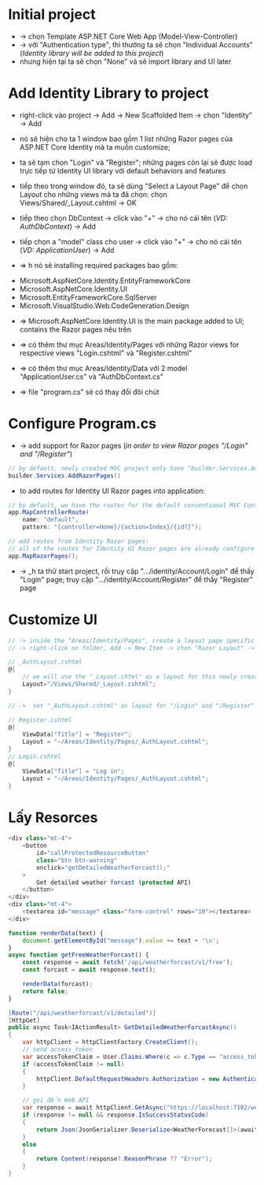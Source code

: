 # Initial project
* -> chọn Template ASP.NET Core Web App (Model-View-Controller) 
* -> với "Authentication type", thì thường ta sẽ chọn "Individual Accounts" (_Identity library will be added to this project_)
* nhưng hiện tại ta sẽ chọn "None" và sẽ import library and UI later

# Add Identity Library to project
* right-click vào project -> Add -> New Scaffolded Item -> chọn "Identity" -> Add
* nó sẽ hiện cho ta 1 window bao gồm 1 list những Razor pages của ASP.NET Core Identity mà ta muốn customize;
* ta sẽ tạm chọn "Login" và "Register"; những pages còn lại sẽ được load trực tiếp từ Identity UI library với default behaviors and features
* tiếp theo trong window đó, ta sẽ dùng "Select a Layout Page" để chọn Layout cho những views mà ta đã chọn: chọn Views/Shared/_Layout.cshtml -> OK
* tiếp theo chọn DbContext -> click vào "+" -> cho nó cái tên (_VD: AuthDbContext_) -> Add
* tiếp chọn a "model" class cho user -> click vào "+" -> cho nó cái tên (_VD: ApplicationUser_) -> Add

* => h nó sẽ installing required packages bao gồm:
- Microsoft.AspNetCore.Identity.EntityFrameworkCore
- Microsoft.AspNetCore.Identity.UI
- Microsoft.EntityFrameworkCore.SqlServer
- Microsoft.VisualStudio.Web.CodeGeneration.Design

* => Microsoft.AspNetCore.Identity.UI is the main package added to UI; contains the Razor pages nêu trên

* => có thêm thư mục Areas/Identity/Pages với những Razor views for respective views "Login.cshtml" và "Register.cshtml"
* => có thêm thư mục Areas/Identity/Data với 2 model "ApplicationUser.cs" và "AuthDbContext.cs"
* => file "program.cs" sẽ có thay đổi đôi chút

# Configure Program.cs
* -> add support for Razor pages (_in order to view Razor pages "/Login" and "/Register"_)
```cs
// by default, newly created MVC project only have "builder.Services.AddControllersWithViews()" for supporting the conventional Controller with seperate Views
builder.Services.AddRazorPages()
```

* to add routes for Identity UI Razor pages into application:
```cs
// by default, we have the routes for the default conventional MVC Controller:
app.MapControllerRoute(
    name: "default",
    pattern: "{controller=Home}/{action=Index}/{id?}");

// add routes from Identity Razor pages:
// all of the routes for Identity UI Razor pages are already configure inside 
app.MapRazorPages();
```

* -> _h ta thử start project, rồi truy cập ".../identity/Account/Login" để thấy "Login" page; truy cập ".../identity/Account/Register" để thấy "Register" page

# Customize UI
```cs - ta sẽ bỏ cả "Login" form và "Register" form inside a bootstrap
// -> inside the "Areas/Identity/Pages", create a layout page specific to both the pages "Login" and "Register" containing a Tab control
// -> right-click on folder, Add -> New Item -> chọn "Razor Layout" -> nhập "_AuthLayout.cshtml"

// _AuthLayout.cshtml
@{
    // we will use the "_Layout.chtml" as a layout for this newly created layout
    Layout="/Views/Shared/_Layout.cshtml";
}

// ->  set "_AuthLayout.cshtml" as layout for "/Login" and "/Register"

// Register.cshtml
@{
    ViewData["Title"] = "Register";
    Layout = "~/Areas/Identity/Pages/_AuthLayout.cshtml";
}
// Login.cshtml
@{
    ViewData["Title"] = "Log in";
    Layout = "~/Areas/Identity/Pages/_AuthLayout.cshtml";
}
```


# Lấy Resorces
```js - Nhấn button để gọi 1 AJAX request, kết quả trả về được render ra màn hình
<div class="mt-4">
    <button 
        id="callProtectedResourceButton" 
        class="btn btn-warning" 
        onclick="getDetailedWeatherForcast();"
    >
        Get detailed weather forcast (protected API)
    </button>
</div>
<div class="mt-4">
    <textarea id="message" class="form-control" rows="10"></textarea>
</div>

function renderData(text) {
    document.getElementById("message").value += text + '\n';
}
async function getFreeWeatherForcast() {
    const response = await fetch('/api/weatherforcast/v1/free');
    const forcast = await response.text();

    renderData(forcast);
    return false;
}
```

```cs - định nghĩa AJAX request - tạo 1 request có Access Token gọi đến Web API Resource Server
[Route("/api/weatherforcast/v1/detailed")]
[HttpGet]
public async Task<IActionResult> GetDetailedWeatherForcastAsync()
{
    var httpClient = httpClientFactory.CreateClient();
    // send access_token 
    var accessTokenClaim = User.Claims.Where(c => c.Type == "access_token").FirstOrDefault();
    if (accessTokenClaim != null)
    {
        httpClient.DefaultRequestHeaders.Authorization = new AuthenticationHeaderValue("Bearer", accessTokenClaim.Value);
    }

    // gọi đến Web API
    var response = await httpClient.GetAsync("https://localhost:7102/weatherforcast/detailed");
    if (response != null && response.IsSuccessStatusCode)
    {
        return Json(JsonSerializer.Deserialize<WeatherForecast[]>(await response.Content.ReadAsStringAsync()));
    }
    else
    {
        return Content(response?.ReasonPhrase ?? "Error");
    }
}
```